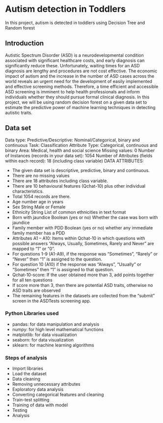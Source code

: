 # Autism detection in Toddlers

In this project, autism is detected in toddlers using Decision Tree and Random forest

## Introduction

Autistic Spectrum Disorder (ASD) is a neurodevelopmental condition associated with significant healthcare costs, and early diagnosis can significantly reduce these. Unfortunately, waiting times for an ASD diagnosis are lengthy and procedures are not cost effective. The economic impact of autism and the increase in the number of ASD cases across the world reveals an urgent need for the development of easily implemented and effective screening methods. Therefore, a time efficient and accessible ASD screening is imminent to help
health professionals and inform individuals whether they should pursue formal clinical diagnosis. In this project, we will be using random decision forest on a given data set to estimate the predictive power of machine learning techniques in detecting autistic traits.

## Data set
Data type: Predictive/Descriptive: Nominal/Categorical, binary
and continuous
Task: Classification
Attribute Type: Categorical, continuous and binary
Area: Medical, health and social science
Missing values: 0
Number of Instances (records in your data set): 1054
Number of Attributes (fields within each record): 18
(including class variable)
DATA ATTRIBUTES:
- The given data set is descriptive, predictive, binary and continuous.
- There are no missing values
- There are 18 attributes including class variable.
- There are 10 behavioural features (Qchat-10) plus other individual characteristics.
- Total 1054 records are there.
- Age number age in years
- Sex String Male or Female
- Ethnicity String List of common ethnicities in text format
- Born with jaundice Boolean (yes or no) Whether the case was born with jaundice
- Family member with PDD Boolean (yes or no) whether any immediate family member has a PDD
- Attributes A1 – A10: Items within Qchat-10 in which questions with possible answers “Always, Usually, Sometimes, Rarely and Never” are mapped to “1” or “0”.
- For questions 1-9 (A1-A9), if the response was “Sometimes”, “Rarely” or “Never” then “1” is assigned to the question.
- For question 10 (A10) if the response was “Always”, “Usually” or “Sometimes” then “1” is assigned to that question.
- Qchat-10-score: If the user obtained more than 3, add points together for all ten questions
- If score more than 3, then there are potential ASD traits, otherwise no ASD traits are observed
- The remaining features in the datasets are collected from the “submit” screen in the ASDTests screening app.

### Python Libraries used
- pandas: for data manipulation and analysis
- numpy: for high level mathematical functions
- matplotlib: for data visualization
- seaborn: for data visualization
- sklearn: for machine learning algorithms

### Steps of analysis
- Import libraries
- Load the dataset
- Data cleaning
- Removing unnecessary attributes
- Exploratory data analysis
- Converting categorical features and cleaning
- Train-test splitting
- Training of data with model
- Testing
- Analysis


